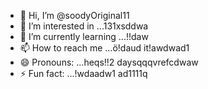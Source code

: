 - 👋 Hi, I’m @soodyOriginal11
- 👀 I’m interested in ...131xsddwa
- 🌱 I’m currently learning ...!!daw
- 📫 How to reach me ...ö!daud it!awdwad1
- 😄 Pronouns: ...heqs!!2 daysqqqvrefcdwaw
- ⚡ Fun fact: ...!wdaadw1
ad1111q
<!---ad1
soodyOriginal/soodyOriginal is a ✨ special ✨ repository because its `README.md` (thwsqs file) appears on your GitHub profile.
You can click the Preview link to take a look at your changes.
--->
